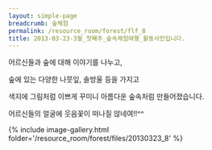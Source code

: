 ```yaml
--- 
layout: simple-page 
breadcrumb: 숲체험 
permalink: /resource_room/forest/flf_8
title: 2013-03-23-3월_첫째주_숲속체험여행_활동사진입니다.
--- 
```

어르신들과 숲에 대해 이야기를 나누고,

숲에 있는 다양한 나뭇잎, 솔방울 등을 가지고

색지에 그림처럼 이쁘게 꾸미니 아름다운 숲속처럼 만들어졌습니다.

어르신들의 얼굴에 웃음꽃이 떠나질 않네여!!^^


{% include image-gallery.html folder='/resource_room/forest/files/20130323_8' %}